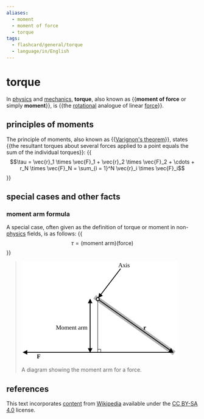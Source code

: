 ```yaml
---
aliases:
  - moment
  - moment of force
  - torque
tags:
  - flashcard/general/torque
  - language/in/English
---
```


# torque

In [physics](physics.md) and [mechanics](mechanics.md), __torque__, also known as {{__moment of force__ or simply __moment__}}, is {{the [rotational](rotation.md) analogue of linear [force](force.md)}}. <!--SR:!2024-07-18,48,290!2024-08-01,59,310-->

## principles of moments

The principle of moments, also known as {{[Varignon's theorem](Varignon's%20theorem%20(mechanics).md)}}, states {{the resultant torques about several forces applied to a point equals the sum of the individual torques}}: {{$$\tau = \vec{r}_1 \times \vec{F}_1 + \vec{r}_2 \times \vec{F}_2 + \cdots + r_N \times \vec{F}_N = \sum_{i = 1}^N \vec{r}_i \times \vec{F}_i$$}} <!--SR:!2024-07-06,38,270!2024-07-27,56,310!2024-07-01,34,290-->

## special cases and other facts

### moment arm formula

A special case, often given as the definition of torque or moment in non-[physics](physics.md) fields, is as follows: {{$$\tau = (\text{moment arm})(\text{force})$$}} <!--SR:!2024-08-06,64,310-->

> ![moment arm diagram](../archives/Wikimedia%20Commons/Moment%20arm.svg)
>
> A diagram showing the moment arm for a force.

## references

This text incorporates [content](https://en.wikipedia.org/wiki/torque) from [Wikipedia](Wikipedia.md) available under the [CC BY-SA 4.0](https://creativecommons.org/licenses/by-sa/4.0/) license.
